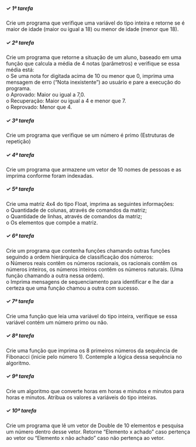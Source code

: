 <h5> ✓ 1ª tarefa </h5>
Crie um programa que verifique uma variável do tipo inteira
e retorne se é maior de idade (maior ou igual a 18) ou menor de idade
(menor que 18). </br>
<h5> ✓ 2ª tarefa </h5>
Crie um programa que retorne a situação de um aluno,
baseado em uma função que calcula a média de 4 notas (parâmetros)
e verifique se essa média está: </br>
o Se uma nota for digitada acima de 10 ou menor que 0, imprima
uma mensagem de erro (“Nota inexistente”) ao usuário e pare
a execução do programa. </br>
o Aprovado: Maior ou igual a 7,0. </br>
o Recuperação: Maior ou igual a 4 e menor que 7. </br>
o Reprovado: Menor que 4. </br>
<h5> ✓ 3ª tarefa </h5> 
Crie um programa que verifique se um número é primo
(Estruturas de repetição) </br>
<h5> ✓ 4ª tarefa </h5> 
Crie um programa que armazene um vetor de 10 nomes de
pessoas e as imprima conforme foram indexadas. </br>
<h5> ✓ 5ª tarefa </h5> Crie uma matriz 4x4 do tipo Float, imprima as seguintes
informações: </br>
o Quantidade de colunas, através de comandos da matriz; </br>
o Quantidade de linhas, através de comandos da matriz; </br>
o Os elementos que compõe a matriz. </br>
<h5> ✓ 6ª tarefa </h5> Crie um programa que contenha funções chamando outras
funções seguindo a ordem hierárquica de classificação dos números: </br>
o Números reais contêm os números racionais, os racionais
contêm os números inteiros, os números inteiros contêm os
números naturais. (Uma função chamando a outra nessa
ordem). </br>
o Imprima mensagens de sequenciamento para identificar e lhe
dar a certeza que uma função chamou a outra com sucesso. </br>
<h5> ✓ 7ª tarefa </h5> Crie uma função que leia uma variável do tipo inteira, verifique
se essa variável contém um número primo ou não. </br>
<h5> ✓ 8ª tarefa </h5> Crie uma função que imprima os 8 primeiros números da
sequência de Fibonacci (inicie pelo número 1). Contemple a lógica dessa
sequência no algoritmo. </br>
<h5> ✓ 9ª tarefa </h5> Crie um algoritmo que converte horas em horas e minutos e
minutos para horas e minutos. Atribua os valores a variáveis do tipo
inteiras. </br>
<h5> ✓ 10ª tarefa </h5> Crie um programa que lê um vetor de Double de 10 elementos
e pesquisa um número dentro desse vetor. Retorne “Elemento x achado”
caso pertença ao vetor ou “Elemento x não achado” caso não pertença ao
vetor. </br>

